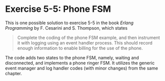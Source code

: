 # Exercise 5-5: Phone FSM

This is one possible solution to exercise 5-5 in the book _Erlang Programming_ by F. Cesarini and S. Thompson, which states

> Complete the coding of the phone FSM example, and then instrument it with logging using an event handler process. This should record enough information to enable billing for the use of the phone.

The code adds two states to the phone FSM, namely, waiting and disconnected, and implements a phone ringer FSM. It utilizes the generic event manager and log handler codes (with minor changes) from the same chapter.